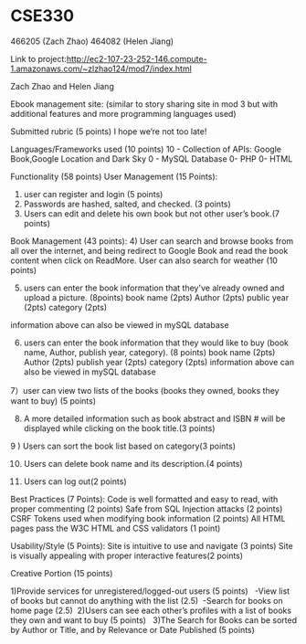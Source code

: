 # CSE330
466205 (Zach Zhao)
464082 (Helen Jiang)

Link to project:http://ec2-107-23-252-146.compute-1.amazonaws.com/~zlzhao124/mod7/index.html




Zach Zhao and Helen Jiang

Ebook management site:
(similar to story sharing site in mod 3 but with additional features and more programming languages used)

Submitted rubric (5 points)
I hope we’re not too late!

Languages/Frameworks used (10 points)
10 - Collection of APIs: Google Book,Google Location and Dark Sky
0 - MySQL Database
0- PHP
0- HTML

Functionality (58 points)
User Management (15 Points):
1) user can register and login (5 points)
2) Passwords are hashed, salted, and checked. (3 points) 
3) Users can edit and delete his own book but not other user’s book.(7 points)

Book Management (43 points):
4) User can search and browse books from all over the internet, and being redirect to Google Book and read the book content when click on ReadMore. User can also search for weather (10 points)

5) users can enter the book information that they've already owned and upload a picture. (8points)
book name (2pts)
Author (2pts)
public year (2pts)
category (2pts)

information above can also be viewed in mySQL database

6) users can enter the book information that they would like to buy (book name, Author, publish year, category). (8 points)
book name (2pts)
Author (2pts)
publish year (2pts)
category (2pts)
information above can also be viewed in mySQL database

7）user can view two lists of the books (books they owned, books they want to buy) (5 points)

8) A more detailed information such as book abstract and ISBN # will be displayed while clicking on the book title.(3 points)

9 ) Users can sort the book list based on category(3 points)

10) Users can delete book name and its description.(4 points) 

11)  Users can log out(2 points)

Best Practices (7 Points):
Code is well formatted and easy to read, with proper commenting (2 points)
Safe from SQL Injection attacks (2 points)
CSRF Tokens used when modifying book information (2 points)
All HTML pages pass the W3C HTML and CSS validators (1 point)

Usability/Style (5 Points):
Site is intuitive to use and navigate (3 points)
Site is visually appealing with proper interactive features(2 points)

Creative Portion (15 points) 

1)Provide services for unregistered/logged-out users (5 points)  
-View list of books but cannot do anything with the list (2.5) 
-Search for books on home page (2.5)
 2)Users can see each other’s profiles with a list of books they own and want to buy (5 points)
  3)The Search for Books can be sorted by Author or Title, and by Relevance or Date Published (5 points) 

